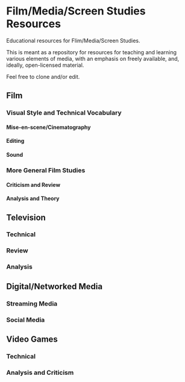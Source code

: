 # Film/Media/Screen Studies Resources
Educational resources for Flim/Media/Screen Studies. 

This is meant as a repository for resources for teaching and learning various elements of media, with an emphasis on freely available, and, ideally, open-licensed material. 

Feel free to clone and/or edit. 

## Film
### Visual Style and Technical Vocabulary
#### Mise-en-scene/Cinematography
#### Editing
#### Sound
### More General Film Studies
#### Criticism and Review
#### Analysis and Theory
## Television
### Technical 
### Review
### Analysis

## Digital/Networked Media
### Streaming Media
### Social Media
## Video Games
### Technical
### Analysis and Criticism
